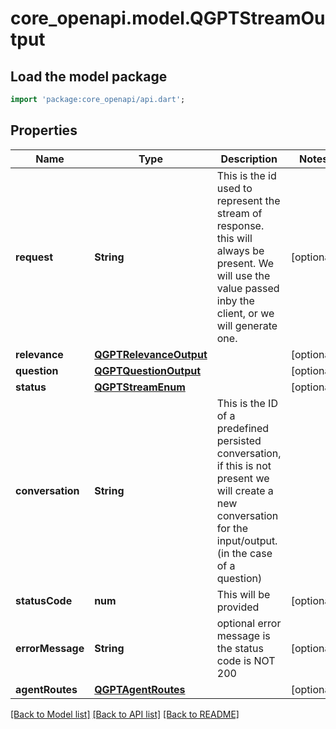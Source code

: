 # core_openapi.model.QGPTStreamOutput

## Load the model package
```dart
import 'package:core_openapi/api.dart';
```

## Properties
Name | Type | Description | Notes
------------ | ------------- | ------------- | -------------
**request** | **String** | This is the id used to represent the stream of response. this will always be present. We will use the value passed inby the client, or we will generate one. | [optional] 
**relevance** | [**QGPTRelevanceOutput**](QGPTRelevanceOutput.md) |  | [optional] 
**question** | [**QGPTQuestionOutput**](QGPTQuestionOutput.md) |  | [optional] 
**status** | [**QGPTStreamEnum**](QGPTStreamEnum.md) |  | [optional] 
**conversation** | **String** | This is the ID of a predefined persisted conversation, if this is not present we will create a new conversation for the input/output.(in the case of a question) | 
**statusCode** | **num** | This will be provided | [optional] 
**errorMessage** | **String** | optional error message is the status code is NOT 200 | [optional] 
**agentRoutes** | [**QGPTAgentRoutes**](QGPTAgentRoutes.md) |  | [optional] 

[[Back to Model list]](../README.md#documentation-for-models) [[Back to API list]](../README.md#documentation-for-api-endpoints) [[Back to README]](../README.md)


